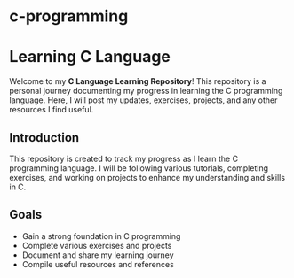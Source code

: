# c-programming

# Learning C Language

Welcome to my **C Language Learning Repository**! This repository is a personal journey documenting my progress in learning the C programming language. Here, I will post my updates, exercises, projects, and any other resources I find useful.

## Introduction

This repository is created to track my progress as I learn the C programming language. I will be following various tutorials, completing exercises, and working on projects to enhance my understanding and skills in C.

## Goals

- Gain a strong foundation in C programming
- Complete various exercises and projects
- Document and share my learning journey
- Compile useful resources and references